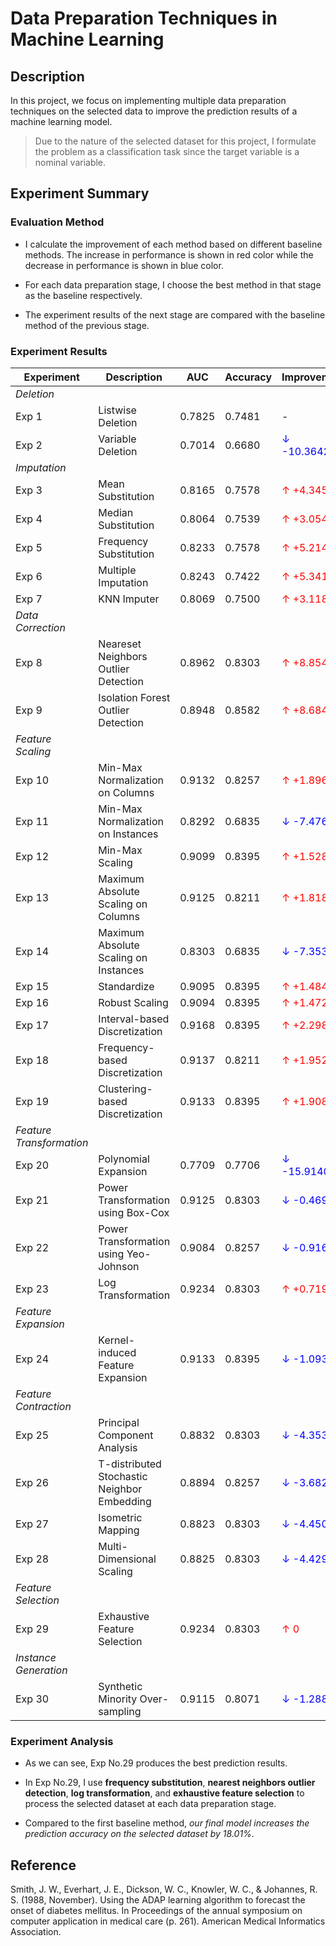 # Data Preparation Techniques in Machine Learning

## Description

In this project, we focus on implementing multiple data preparation techniques on the selected data to improve the prediction results of a machine learning model.

> Due to the nature of the selected dataset for this project, I formulate the problem as a classification task since the target variable is a nominal variable.

## Experiment Summary

### Evaluation Method

- I calculate the improvement of each method based on different baseline methods. The increase in performance is shown in red color while the decrease in performance is shown in blue color.

- For each data preparation stage, I choose the best method in that stage as the baseline respectively.

- The experiment results of the next stage are compared with the baseline method of the previous stage.

### Experiment Results

| Experiment | Description | AUC | Accuracy | Improvement | Comment |
| --- | --- | --- | --- | --- | --- |
| <i>Deletion</i> ||||||
| Exp 1             | Listwise Deletion                           | 0.7825 | 0.7481 | - | Baseline 1 |
| Exp 2             | Variable Deletion                           | 0.7014 | 0.6680 | <font color='blue'>&#8595; -10.3642%</font> | - |
| <i>Imputation</i> ||||||
| Exp 3             | Mean Substitution                           | 0.8165 | 0.7578 | <font color='red'>&#8593; +4.3450%</font> | - |
| Exp 4             | Median Substitution                         | 0.8064 | 0.7539 | <font color='red'>&#8593; +3.0543%</font> | - |
| Exp 5             | Frequency Substitution                      | 0.8233 | 0.7578 | <font color='red'>&#8593; +5.2141%</font> | Baseline 2 |
| Exp 6             | Multiple Imputation                         | 0.8243 | 0.7422 | <font color='red'>&#8593; +5.3419%</font> | - |
| Exp 7             | KNN Imputer                                 | 0.8069 | 0.7500 | <font color='red'>&#8593; +3.1182%</font> | - |
| <i>Data Correction</i> ||||||
| Exp 8             | Neareset Neighbors Outlier Detection        | 0.8962 | 0.8303 | <font color='red'>&#8593; +8.8546%</font> | Baseline 3 |
| Exp 9             | Isolation Forest Outlier Detection          | 0.8948 | 0.8582 | <font color='red'>&#8593; +8.6846%</font> | - |
| <i>Feature Scaling</i> ||||||
| Exp 10            | Min-Max Normalization on Columns            | 0.9132 | 0.8257 | <font color='red'>&#8593; +1.8969%</font> | - |
| Exp 11            | Min-Max Normalization on Instances          | 0.8292 | 0.6835 | <font color='blue'>&#8595; -7.4760%</font> | - |
| Exp 12            | Min-Max Scaling                             | 0.9099 | 0.8395 | <font color='red'>&#8593; +1.5287%</font> | - |
| Exp 13            | Maximum Absolute Scaling on Columns         | 0.9125 | 0.8211 | <font color='red'>&#8593; +1.8188%</font> | - |
| Exp 14            | Maximum Absolute Scaling on Instances       | 0.8303 | 0.6835 | <font color='blue'>&#8595; -7.3533%</font> | - |
| Exp 15            | Standardize                                 | 0.9095 | 0.8395 | <font color='red'>&#8593; +1.4840%</font> | - |
| Exp 16            | Robust Scaling                              | 0.9094 | 0.8395 | <font color='red'>&#8593; +1.4729%</font> | - |
| Exp 17            | Interval-based Discretization               | 0.9168 | 0.8395 | <font color='red'>&#8593; +2.2986%</font> | Baseline 4 |
| Exp 18            | Frequency-based Discretization              | 0.9137 | 0.8211 | <font color='red'>&#8593; +1.9527%</font> | - |
| Exp 19            | Clustering-based Discretization             | 0.9133 | 0.8395 | <font color='red'>&#8593; +1.9081%</font> | - |
| <i>Feature Transformation</i> ||||||
| Exp 20            | Polynomial Expansion                        | 0.7709 | 0.7706 | <font color='blue'>&#8595; -15.9140%</font> | - |
| Exp 21            | Power Transformation using Box-Cox          | 0.9125 | 0.8303 | <font color='blue'>&#8595; -0.4690%</font> | - |
| Exp 22            | Power Transformation using Yeo-Johnson      | 0.9084 | 0.8257 | <font color='blue'>&#8595; -0.9162%</font> | - |
| Exp 23            | Log Transformation                          | 0.9234 | 0.8303 | <font color='red'>&#8593; +0.7199%</font> | Baseline 5 |
| <i>Feature Expansion</i> ||||||
| Exp 24            | Kernel-induced Feature Expansion            | 0.9133 | 0.8395 | <font color='blue'>&#8595; -1.0938%</font> | - |
| <i>Feature Contraction</i> ||||||
| Exp 25            | Principal Component Analysis                | 0.8832 | 0.8303 | <font color='blue'>&#8595; -4.3535%</font> | - |
| Exp 26            | T-distributed Stochastic Neighbor Embedding | 0.8894 | 0.8257 | <font color='blue'>&#8595; -3.6820%</font> | - |
| Exp 27            | Isometric Mapping                           | 0.8823 | 0.8303 | <font color='blue'>&#8595; -4.4509%</font> | - |
| Exp 28            | Multi-Dimensional Scaling                   | 0.8825 | 0.8303 | <font color='blue'>&#8595; -4.4293%</font> | - |
| <i>Feature Selection</i> ||||||
| Exp 29            | Exhaustive Feature Selection                | 0.9234 | 0.8303 | <font color='red'>&#8593; 0</font> | Best Model |
| <i>Instance Generation</i> ||||||
| Exp 30            | Synthetic Minority Over-sampling            | 0.9115 | 0.8071 | <font color='blue'>&#8595; -1.2887%</font> | - |

### Experiment Analysis

- As we can see, Exp No.29 produces the best prediction results.

- In Exp No.29, I use __frequency substitution__, __nearest neighbors outlier detection__, __log transformation__, and __exhaustive feature selection__ to process the selected dataset at each data preparation stage.

- Compared to the first baseline method, _our final model increases the prediction accuracy on the selected dataset by 18.01%_.

## Reference

Smith, J. W., Everhart, J. E., Dickson, W. C., Knowler, W. C., & Johannes, R. S. (1988, November). Using the ADAP learning algorithm to forecast the onset of diabetes mellitus. In Proceedings of the annual symposium on computer application in medical care (p. 261). American Medical Informatics Association.
